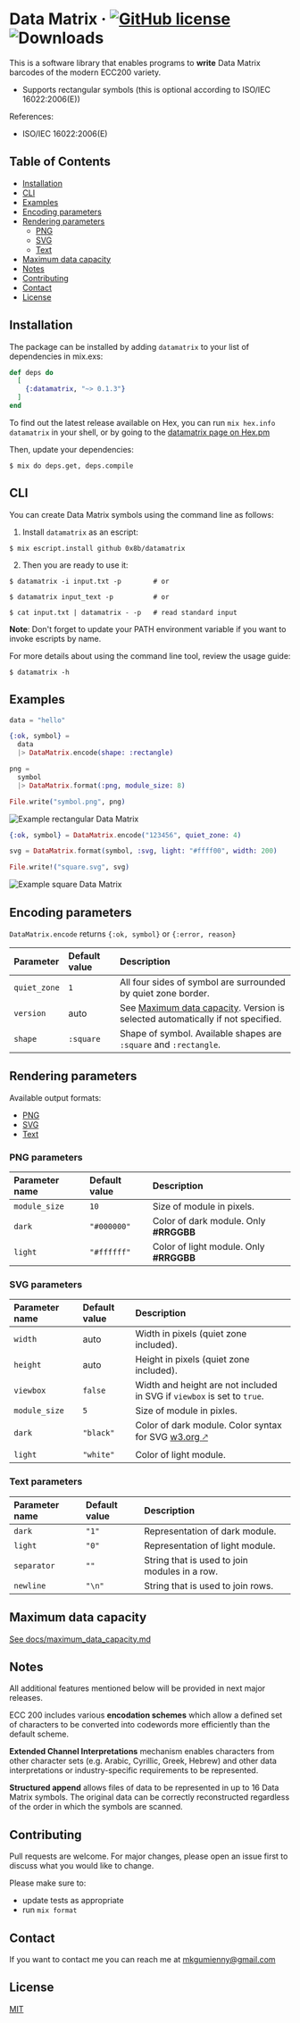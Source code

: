 # Data Matrix · [![GitHub license](https://img.shields.io/hexpm/l/datamatrix?color=brightgreen&style=flat-square)](https://github.com/0x8b/datamatrix/blob/master/LICENSE) ![Downloads](https://img.shields.io/hexpm/dt/datamatrix?color=brightgreen&style=flat-square)

This is a software library that enables programs to **write** Data Matrix barcodes of the modern ECC200 variety.

- Supports rectangular symbols (this is optional according to ISO/IEC 16022:2006(E))

References:

- ISO/IEC 16022:2006(E)

## Table of Contents

- [Installation](#installation)
- [CLI](#cli)
- [Examples](#examples)
- [Encoding parameters](#encoding-parameters)
- [Rendering parameters](#rendering-parameters)
  - [PNG](#png-parameters)
  - [SVG](#svg-parameters)
  - [Text](#text-parameters)
- [Maximum data capacity](#maximum-data-capacity)
- [Notes](#notes)
- [Contributing](#contributing)
- [Contact](#contact)
- [License](#license)

## Installation

The package can be installed by adding `datamatrix` to your list of dependencies in mix.exs:

```exs
def deps do
  [
    {:datamatrix, "~> 0.1.3"}
  ]
end
```

To find out the latest release available on Hex, you can run `mix hex.info datamatrix` in your shell, or by going to the [datamatrix page on Hex.pm](https://hex.pm/packages/datamatrix)

Then, update your dependencies:


```console
$ mix do deps.get, deps.compile
```

## CLI

You can create Data Matrix symbols using the command line as follows:

1) Install `datamatrix` as an escript:

```console
$ mix escript.install github 0x8b/datamatrix
```

2) Then you are ready to use it:

```console
$ datamatrix -i input.txt -p        # or

$ datamatrix input_text -p          # or

$ cat input.txt | datamatrix - -p   # read standard input
```

**Note**: Don't forget to update your PATH environment variable if you want to invoke escripts by name.

For more details about using the command line tool, review the usage guide:

```console
$ datamatrix -h
```

## Examples

```ex
data = "hello"

{:ok, symbol} =
  data
  |> DataMatrix.encode(shape: :rectangle)

png =
  symbol
  |> DataMatrix.format(:png, module_size: 8)

File.write("symbol.png", png)
```

<img src="./docs/figures/example_rectangle_hello.png" alt="Example rectangular Data Matrix">

```ex
{:ok, symbol} = DataMatrix.encode("123456", quiet_zone: 4)

svg = DataMatrix.format(symbol, :svg, light: "#ffff00", width: 200)

File.write!("square.svg", svg)
```

<img src="./docs/figures/example_square.svg" alt="Example square Data Matrix">

## Encoding parameters

`DataMatrix.encode` returns `{:ok, symbol}` or `{:error, reason}`

| Parameter | Default value | Description |
| :-- | :-- | :-- |
| `quiet_zone` | `1` | All four sides of symbol are surrounded by quiet zone border. |
| `version` | auto | See [Maximum data capacity](#maximum-data-capacity). Version is selected automatically if not specified. |
| `shape` | `:square` | Shape of symbol. Available shapes are `:square` and `:rectangle`. |


## Rendering parameters

Available output formats:

- [PNG](#png-parameters)
- [SVG](#svg-parameters)
- [Text](#text-parameters)

### PNG parameters

| Parameter name | Default value | Description |
| :-- | :-- | :-- |
| `module_size` | `10` | Size of module in pixels. |
| `dark` | `"#000000"` | Color of dark module. Only **#RRGGBB** |
| `light` | `"#ffffff"` | Color of light module. Only **#RRGGBB**|

### SVG parameters

| Parameter name | Default value | Description |
| :-- | :-- | :-- |
| `width` | auto | Width in pixels (quiet zone included). |
| `height` | auto | Height in pixels (quiet zone included). |
| `viewbox` | `false` | Width and height are not included in SVG if `viewbox` is set to `true`. |
| `module_size` | `5` | Size of module in pixles. |
| `dark` | `"black"` | Color of dark module. Color syntax for SVG [w3.org 🡕](https://www.w3.org/TR/SVGColor12/#Color_syntax) |
| `light` | `"white"` | Color of light module. |

### Text parameters

| Parameter name | Default value | Description |
| :-- | :-- | :-- |
| `dark` | `"1"` | Representation of dark module. |
| `light` | `"0"` | Representation of light module. |
| `separator` | `""` | String that is used to join modules in a row. |
| `newline` | `"\n"` | String that is used to join rows. |

## Maximum data capacity

[See docs/maximum_data_capacity.md](docs/maximum_data_capacity.md)

## Notes

All additional features mentioned below will be provided in next major releases.

ECC 200 includes various **encodation schemes** which allow a defined set of characters to be converted  into codewords more efficiently than the default scheme.

**Extended  Channel  Interpretations** mechanism  enables characters from other character sets (e.g. Arabic, Cyrillic, Greek, Hebrew) and other data interpretations or industry-specific requirements to be represented.

**Structured append** allows files of data to be represented in up to 16 Data Matrix  symbols.  The  original  data  can  be  correctly  reconstructed  regardless  of  the  order  in  which  the  symbols are scanned.

## Contributing

Pull requests are welcome. For major changes, please open an issue first to discuss what you would like to change.

Please make sure to:
- update tests as appropriate
- run `mix format`

## Contact

If you want to contact me you can reach me at <mkgumienny@gmail.com>

## License

[MIT](LICENSE)